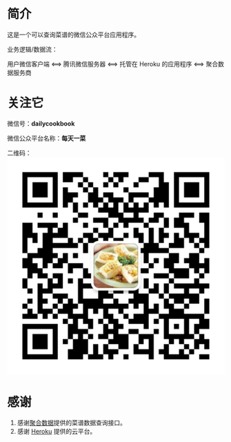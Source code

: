
# 简介

这是一个可以查询菜谱的微信公众平台应用程序。

业务逻辑/数据流：

用户微信客户端  <==>  腾讯微信服务器  <==>  托管在 Heroku 的应用程序  <==> 聚合数据服务商

# 关注它

微信号：**dailycookbook**

微信公众平台名称：**每天一菜**

二维码：![dailycookbook](qrcode.jpg)

# 感谢

1. 感谢[聚合数据](http://www.juhe.cn/)提供的菜谱数据查询接口。
2. 感谢 [Heroku](https://www.heroku.com/) 提供的云平台。
